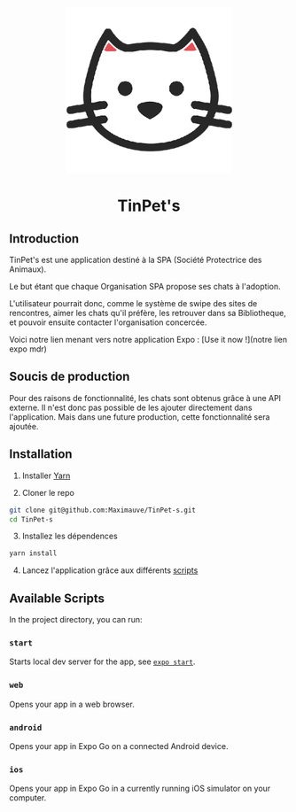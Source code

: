 <p align="center">
  <img
    width="300px"
    src="docs/logo.png"
    alt="TinPet's Logo" />
</p>

<h1 align="center">TinPet's</h1>

## Introduction

TinPet's est une application destiné à la SPA (Société Protectrice des Animaux).

Le but étant que chaque Organisation SPA propose ses chats à l'adoption.

L'utilisateur pourrait donc, comme le système de swipe des sites de rencontres, aimer les chats qu'il préfère,
les retrouver dans sa Bibliotheque, et pouvoir ensuite contacter l'organisation concercée.

Voici notre lien menant vers notre application Expo :
[Use it now !](notre lien expo mdr)

## Soucis de production 

Pour des raisons de fonctionnalité, les chats sont obtenus grâce à une API externe.
Il n'est donc pas possible de les ajouter directement dans l'application.
Mais dans une future production, cette fonctionnalité sera ajoutée.

## Installation

1. Installer [Yarn](https://classic.yarnpkg.com/en/docs/install)

2. Cloner le repo

```sh
git clone git@github.com:Maximauve/TinPet-s.git
cd TinPet-s
```

3. Installez les dépendences

```sh
yarn install
```

4. Lancez l'application grâce aux différents [scripts](README.md#scripts)


## Available Scripts

In the project directory, you can run:

### `start`

Starts local dev server for the app, see [`expo start`](https://docs.expo.dev/workflow/expo-cli/#expo-start).

### `web`

Opens your app in a web browser.

### `android`

Opens your app in Expo Go on a connected Android device.

### `ios`

Opens your app in Expo Go in a currently running iOS simulator on your computer.